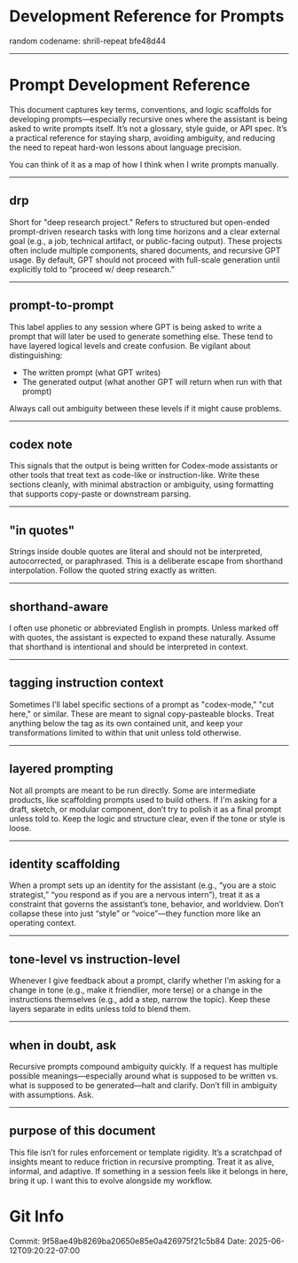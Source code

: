 # Development Reference for Prompts

random codename: shrill-repeat bfe48d44


***

# Prompt Development Reference

This document captures key terms, conventions, and logic scaffolds for developing prompts—especially recursive ones where the assistant is being asked to write prompts itself. It’s not a glossary, style guide, or API spec. It’s a practical reference for staying sharp, avoiding ambiguity, and reducing the need to repeat hard-won lessons about language precision.

You can think of it as a map of how I think when I write prompts manually.

---

## drp

Short for "deep research project." Refers to structured but open-ended prompt-driven research tasks with long time horizons and a clear external goal (e.g., a job, technical artifact, or public-facing output). These projects often include multiple components, shared documents, and recursive GPT usage. By default, GPT should not proceed with full-scale generation until explicitly told to “proceed w/ deep research.”

---

## prompt-to-prompt

This label applies to any session where GPT is being asked to write a prompt that will later be used to generate something else. These tend to have layered logical levels and create confusion. Be vigilant about distinguishing:

- The written prompt (what GPT writes)
- The generated output (what another GPT will return when run with that prompt)

Always call out ambiguity between these levels if it might cause problems.

---

## codex note

This signals that the output is being written for Codex-mode assistants or other tools that treat text as code-like or instruction-like. Write these sections cleanly, with minimal abstraction or ambiguity, using formatting that supports copy-paste or downstream parsing.

---

## "in quotes"

Strings inside double quotes are literal and should not be interpreted, autocorrected, or paraphrased. This is a deliberate escape from shorthand interpolation. Follow the quoted string exactly as written.

---

## shorthand-aware

I often use phonetic or abbreviated English in prompts. Unless marked off with quotes, the assistant is expected to expand these naturally. Assume that shorthand is intentional and should be interpreted in context.

---

## tagging instruction context

Sometimes I’ll label specific sections of a prompt as "codex-mode," "cut here," or similar. These are meant to signal copy-pasteable blocks. Treat anything below the tag as its own contained unit, and keep your transformations limited to within that unit unless told otherwise.

---

## layered prompting

Not all prompts are meant to be run directly. Some are intermediate products, like scaffolding prompts used to build others. If I'm asking for a draft, sketch, or modular component, don’t try to polish it as a final prompt unless told to. Keep the logic and structure clear, even if the tone or style is loose.

---

## identity scaffolding

When a prompt sets up an identity for the assistant (e.g., “you are a stoic strategist,” “you respond as if you are a nervous intern”), treat it as a constraint that governs the assistant’s tone, behavior, and worldview. Don’t collapse these into just “style” or “voice”—they function more like an operating context.

---

## tone-level vs instruction-level

Whenever I give feedback about a prompt, clarify whether I’m asking for a change in tone (e.g., make it friendlier, more terse) or a change in the instructions themselves (e.g., add a step, narrow the topic). Keep these layers separate in edits unless told to blend them.

---

## when in doubt, ask

Recursive prompts compound ambiguity quickly. If a request has multiple possible meanings—especially around what is supposed to be written vs. what is supposed to be generated—halt and clarify. Don’t fill in ambiguity with assumptions. Ask.

---

## purpose of this document

This file isn’t for rules enforcement or template rigidity. It’s a scratchpad of insights meant to reduce friction in recursive prompting. Treat it as alive, informal, and adaptive. If something in a session feels like it belongs in here, bring it up. I want this to evolve alongside my workflow.
# Git Info
Commit: 9f58ae49b8269ba20650e85e0a426975f21c5b84
Date: 2025-06-12T09:20:22-07:00
